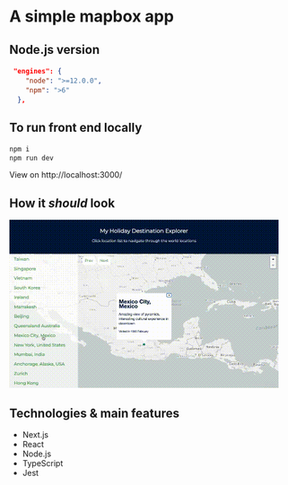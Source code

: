 # A simple mapbox app



## Node.js version

```json
 "engines": {
    "node": ">=12.0.0",
    "npm": ">6"
  },
```

## To run front end locally

```
npm i
npm run dev
```
View on http://localhost:3000/


## How it _should_ look
![alt tag](./images/screenshot.gif)

## Technologies & main features

* Next.js
* React
* Node.js
* TypeScript
* Jest


